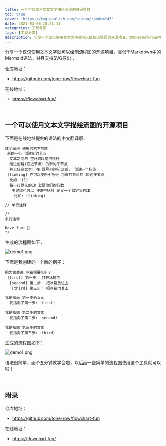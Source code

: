 ```yaml
---
title: 一个可以使用文本文字描绘流图的开源项目
toc: true
cover: 'https://img.paulzzh.com/touhou/random?43'
date: 2021-03-06 20:21:11
categories: 工具分享
tags: [工具分享]
description: 分享一个仅仅使用文本文字就可以绘制流程图的开源项目，类似于Markdown中的Mermaid语法，并且支持SVG导出；
---
```


分享一个仅仅使用文本文字就可以绘制流程图的开源项目，类似于Markdown中的Mermaid语法，并且支持SVG导出；

仓库地址：

-   https://github.com/tone-row/flowchart-fun

在线地址：

-   https://flowchart.fun/

<br/>

<!--more-->

## **一个可以使用文本文字描绘流图的开源项目**

下面是在线地址提供的语法的中文翻译版：

```
这个应用 使用纯文本构建
 新的一行 创建新的节点
  文本之间的 空格可以提供换行
  缩进创建(临近节点) 的新的子节点 
  并且任意文本: 在[冒号+空格]之前， 创建一个标签
 [linking] 你可以使用小括号 包裹的节点的 ID连接节点
  比如: (1)
  每一行默认的ID 就是他们的行数
   不过你也可以 使用中括号 定义一个自定义的ID
    比如: (linking) 

// 单行注释

/*
多行注释

Have fun! 🎉
*/
```

生成的流程图如下：

![demo1.png](https://raw.gitmirror.com/JasonkayZK/blog_static/master/images/flowchart_demo1.svg)

下面是我创建的一个新的例子：

```
把大象装进 冰箱需要几步？
 [first] 第一步： 打开冰箱门
  [second] 第二步： 把冰箱放进去
   [third] 第三步： 把冰箱门关上

我是指向 第一步的文本
  我指向了第一步: (first)

我是指向 第二步的文本
  我指向了第二步: (second)

我是指向 第三步的文本
  我指向了第三步: (third)
```

生成的流程图如下：

![demo1.png](https://raw.gitmirror.com/JasonkayZK/blog_static/master/images/flowchart_demo2.svg)

语法很简单，画个五分钟就学会啦，以后画一些简单的流程图使用这个工具就可以啦！

<br/>

## **附录**

仓库地址：

-   https://github.com/tone-row/flowchart-fun

在线地址：

-   https://flowchart.fun/

<br/>